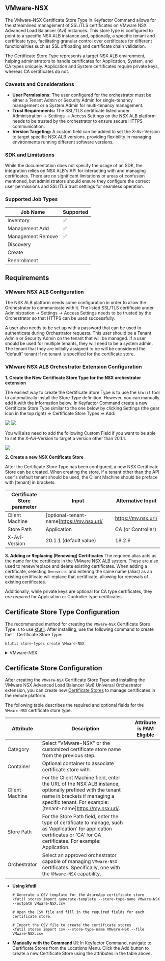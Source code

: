 ## VMware-NSX

The VMware-NSX Certificate Store Type in Keyfactor Command allows for the streamlined management of SSL/TLS certificates on VMware NSX Advanced Load Balancer (Avi) instances. This store type is configured to point to a specific NSX ALB instance and, optionally, a specific tenant and certificate type, facilitating granular control over certificates for different functionalities such as SSL offloading and certificate chain validation.

The Certificate Store Type represents a target NSX ALB environment, helping administrators to handle certificates for Application, System, and CA types uniquely. Application and System certificates require private keys, whereas CA certificates do not.

### Caveats and Considerations

- **User Permissions:** The user configured for the orchestrator must be either a Tenant Admin or Security Admin for single-tenancy management or a System Admin for multi-tenancy management.
- **Trust Requirements:** The SSL/TLS certificate listed under Administration -> Settings -> Access Settings on the NSX ALB platform needs to be trusted by the orchestrator to ensure secure HTTPS communication.
- **Version Targeting:** A custom field can be added to set the X-Avi-Version to target specific NSX ALB versions, providing flexibility in managing environments running different software versions.

### SDK and Limitations

While the documentation does not specify the usage of an SDK, the integration relies on NSX ALB's API for interacting with and managing certificates. There are no significant limitations or areas of confusion mentioned, but administrators should ensure they configure the correct user permissions and SSL/TLS trust settings for seamless operation.



### Supported Job Types

| Job Name | Supported |
| -------- | --------- |
| Inventory | ✅ |
| Management Add | ✅ |
| Management Remove | ✅ |
| Discovery |  |
| Create |  |
| Reenrollment |  |

## Requirements

### VMware NSX ALB Configuration
The NSX ALB platform needs some configuration in order to allow the Orchestrator to communicate with it.
The listed SSL/TLS certificate under Administration -> Settings -> Access Settings  needs to be trusted by the Orchestrator so that HTTPS can be used successfully.

A user also needs to be set up with a password that can be used to authenticate during Orchestrator requests. This user should be a Tenant Admin or Security Admin on the tenant that will be managed.
If a user should be used for multiple tenants, they will need to be a system admin. The tenant that they are initially assigned to be will be considered the "default" tenant if no tenant is specified for the certificate store.

### VMware NSX ALB Orchestrator Extension Configuration
**1. Create the New Certificate Store Type for the NSX orchestrator extension**

The easiest way to create the Certificate Store Type is to use the `kfutil` tool to automatically install the Store Type definition. However, you can manually add it with the information below.
In Keyfactor Command create a new Certificate Store Type similar to the one below by clicking Settings (the gear icon in the top right) => Certificate Store Types => Add:

![](images/store-type-basic.png)
![](images/store-type-advanced.png)

You will also need to add the following Custom Field if you want to be able to set the X-Avi-Version to target a version other than 20.1.1. 

![](images/store-type-avi-version.png)

**2. Create a new NSX Certificate Store**

After the Certificate Store Type has been configured, a new NSX Certificate Store can be created.
When creating the store, if a tenant other than the API user's default tenant should be used, the Client Machine should be preface with [tenant] in brackets.

| Certificate Store parameter | Input | Alternative Input |
|-|-|-|
| Client Machine | [optional-tenant-name]https://my.nsx.url/ | https://my.nsx.url/ |
| Store Path | Application | CA (or Controller) |
| X-Avi-Version | 20.1.1 (default value) | 18.2.9 |

**3. Adding or Replacing (Renewing) Certificates**
The required alias acts as the name for the certificate in the VMware NSX ALB system. These are also used to renew/replace and delete existing certificates.
When adding a certificate, selecting `Overwrite` and entering the same name (alias) as an existing certificate will replace that certificate, allowing for renewals of existing certificates.

Additionally, while private keys are optional for CA type certificates, they _are required_ for Application or Controller type certificates.



## Certificate Store Type Configuration

The recommended method for creating the `VMware-NSX` Certificate Store Type is to use [kfutil](https://github.com/Keyfactor/kfutil). After installing, use the following command to create the `` Certificate Store Type:

```shell
kfutil store-types create VMware-NSX
```

<details><summary>VMware-NSX</summary>

Create a store type called `VMware-NSX` with the attributes in the tables below:

### Basic Tab
| Attribute | Value | Description |
| --------- | ----- | ----- |
| Name | VMware-NSX | Display name for the store type (may be customized) |
| Short Name | VMware-NSX | Short display name for the store type |
| Capability | VMware-NSX | Store type name orchestrator will register with. Check the box to allow entry of value |
| Supported Job Types (check the box for each) | Add, Discovery, Remove | Job types the extension supports |
| Supports Add | ✅ | Check the box. Indicates that the Store Type supports Management Add |
| Supports Remove | ✅ | Check the box. Indicates that the Store Type supports Management Remove |
| Supports Discovery |  |  Indicates that the Store Type supports Discovery |
| Supports Reenrollment |  |  Indicates that the Store Type supports Reenrollment |
| Supports Create |  |  Indicates that the Store Type supports store creation |
| Needs Server | ✅ | Determines if a target server name is required when creating store |
| Blueprint Allowed |  | Determines if store type may be included in an Orchestrator blueprint |
| Uses PowerShell |  | Determines if underlying implementation is PowerShell |
| Requires Store Password |  | Determines if a store password is required when configuring an individual store. |
| Supports Entry Password |  | Determines if an individual entry within a store can have a password. |

The Basic tab should look like this:

![VMware-NSX Basic Tab](../docsource/images/VMware-NSX-basic-store-type-dialog.png)

### Advanced Tab
| Attribute | Value | Description |
| --------- | ----- | ----- |
| Supports Custom Alias | Required | Determines if an individual entry within a store can have a custom Alias. |
| Private Key Handling | Optional | This determines if Keyfactor can send the private key associated with a certificate to the store. Required because IIS certificates without private keys would be invalid. |
| PFX Password Style | Default | 'Default' - PFX password is randomly generated, 'Custom' - PFX password may be specified when the enrollment job is created (Requires the Allow Custom Password application setting to be enabled.) |

The Advanced tab should look like this:

![VMware-NSX Advanced Tab](../docsource/images/VMware-NSX-advanced-store-type-dialog.png)

### Custom Fields Tab
Custom fields operate at the certificate store level and are used to control how the orchestrator connects to the remote target server containing the certificate store to be managed. The following custom fields should be added to the store type:

| Name | Display Name | Type | Default Value/Options | Required | Description |
| ---- | ------------ | ---- | --------------------- | -------- | ----------- |


The Custom Fields tab should look like this:

![VMware-NSX Custom Fields Tab](../docsource/images/VMware-NSX-custom-fields-store-type-dialog.png)



</details>

## Certificate Store Configuration

After creating the `VMware-NSX` Certificate Store Type and installing the VMware NSX Advanced Load Balancer (Avi) Universal Orchestrator extension, you can create new [Certificate Stores](https://software.keyfactor.com/Core-OnPrem/Current/Content/ReferenceGuide/Certificate%20Stores.htm?Highlight=certificate%20store) to manage certificates in the remote platform.

The following table describes the required and optional fields for the `VMware-NSX` certificate store type.

| Attribute | Description | Attribute is PAM Eligible |
| --------- | ----------- | ------------------------- |
| Category | Select "VMware-NSX" or the customized certificate store name from the previous step. | |
| Container | Optional container to associate certificate store with. | |
| Client Machine | For the Client Machine field, enter the URL of the NSX ALB instance, optionally prefixed with the tenant name in brackets if managing a specific tenant. For example: [tenant-name]https://my.nsx.url/. | |
| Store Path | For the Store Path field, enter the type of certificate to manage, such as 'Application' for application certificates or 'CA' for CA certificates. For example: Application. | |
| Orchestrator | Select an approved orchestrator capable of managing `VMware-NSX` certificates. Specifically, one with the `VMware-NSX` capability. | |

* **Using kfutil**

    ```shell
    # Generate a CSV template for the AzureApp certificate store
    kfutil stores import generate-template --store-type-name VMware-NSX --outpath VMware-NSX.csv

    # Open the CSV file and fill in the required fields for each certificate store.

    # Import the CSV file to create the certificate stores
    kfutil stores import csv --store-type-name VMware-NSX --file VMware-NSX.csv
    ```

* **Manually with the Command UI**: In Keyfactor Command, navigate to Certificate Stores from the Locations Menu. Click the Add button to create a new Certificate Store using the attributes in the table above.